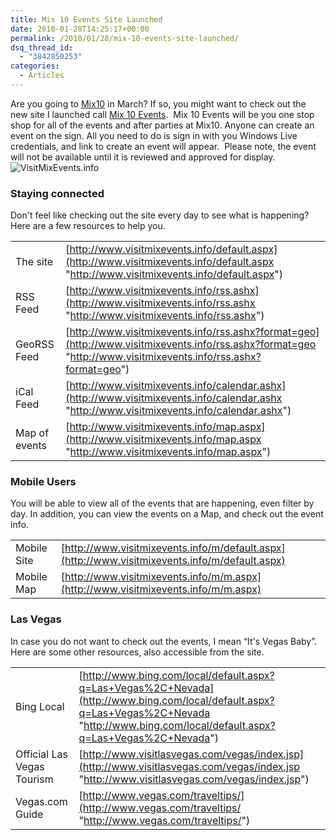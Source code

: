 ```yaml
---
title: Mix 10 Events Site Launched
date: 2010-01-28T14:25:17+00:00
permalink: /2010/01/28/mix-10-events-site-launched/
dsq_thread_id:
  - "3842850253"
categories:
  - Articles
---
```

Are you going to [Mix10](http://live.visitmix.com "Mix10") in March? If so, you might want to check out the new site I launched call [Mix 10 Events](http://visitmixevents.info "VisitMixEvents.info").  Mix 10 Events will be you one stop shop for all of the events and after parties at Mix10. Anyone can create an event on the sign. All you need to do is sign in with you Windows Live credentials, and link to create an event will appear.  Please note, the event will not be available until it is reviewed and approved for display. ![VisitMixEvents.info](/assets/images/posts/visitmixinfo-snapshot.png "VisitMixEvents.info")

### Staying connected

Don't feel like checking out the site every day to see what is happening? Here are a few resources to help you.

|||
|--- |--- |
|The site|[http://www.visitmixevents.info/default.aspx](http://www.visitmixevents.info/default.aspx "http://www.visitmixevents.info/default.aspx")|
|RSS Feed|[http://www.visitmixevents.info/rss.ashx](http://www.visitmixevents.info/rss.ashx "http://www.visitmixevents.info/rss.ashx")|
|GeoRSS Feed|[http://www.visitmixevents.info/rss.ashx?format=geo](http://www.visitmixevents.info/rss.ashx?format=geo "http://www.visitmixevents.info/rss.ashx?format=geo")|
|iCal Feed|[http://www.visitmixevents.info/calendar.ashx](http://www.visitmixevents.info/calendar.ashx "http://www.visitmixevents.info/calendar.ashx")|
|Map of events|[http://www.visitmixevents.info/map.aspx](http://www.visitmixevents.info/map.aspx "http://www.visitmixevents.info/map.aspx")|

### Mobile Users

You will be able to view all of the events that are happening, even filter by day. In addition, you can view the events on a Map, and check out the event info.

|||
|--- |--- |
|Mobile Site|[http://www.visitmixevents.info/m/default.aspx](http://www.visitmixevents.info/m/default.aspx)|
|Mobile Map|[http://www.visitmixevents.info/m/m.aspx](http://www.visitmixevents.info/m/m.aspx)|

### Las Vegas

In case you do not want to check out the events, I mean “It's Vegas Baby”. Here are some other resources, also accessible from the site.

|||
|--- |--- |
|Bing Local|[http://www.bing.com/local/default.aspx?q=Las+Vegas%2C+Nevada](http://www.bing.com/local/default.aspx?q=Las+Vegas%2C+Nevada "http://www.bing.com/local/default.aspx?q=Las+Vegas%2C+Nevada")|
|Official Las Vegas Tourism|[http://www.visitlasvegas.com/vegas/index.jsp](http://www.visitlasvegas.com/vegas/index.jsp "http://www.visitlasvegas.com/vegas/index.jsp")|
|Vegas.com Guide|[http://www.vegas.com/traveltips/](http://www.vegas.com/traveltips/ "http://www.vegas.com/traveltips/")|